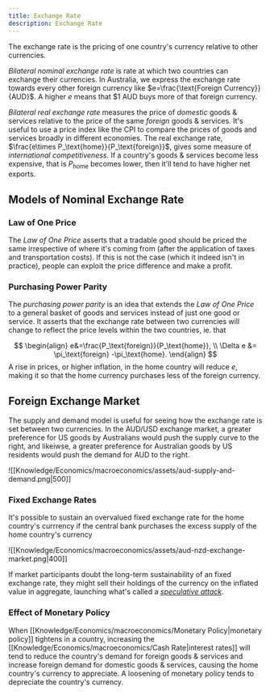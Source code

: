 ```yaml
---
title: Exchange Rate
description: Exchange Rate
---
```


The exchange rate is the pricing of one country's currency relative to other currencies.

*Bilateral nominal exchange rate* is rate at which two countries can exchange their currencies. In Australia, we express the exchange rate towards every other foreign currency like $e=\frac{\text{Foreign Currency}}{AUD}$. A higher $e$ means that $\$1 \text{ AUD}$ buys more of that foreign currency.

*Bilateral real exchange rate* measures the price of *domestic* goods & services relative to the price of the same *foreign* goods & services. It's useful to use a price index like the CPI to compare the prices of goods and services broadly in different economies.
The real exchange rate, $\frac{e\times P_\text{home}}{P_\text{foreign}}$, gives some measure of *international competitiveness*. If a country's goods & services become less expensive, that is $P_\text{home}$ becomes lower, then it'll tend to have higher net exports.

## Models of Nominal Exchange Rate
### Law of One Price
The *Law of One Price* asserts that a tradable good should be priced the same irrespective of where it's coming from (after the application of taxes and transportation costs). If this is not the case (which it indeed isn't in practice), people can exploit the price difference and make a profit.

### Purchasing Power Parity
The *purchasing power parity* is an idea that extends the *Law of One Price* to a general basket of goods and services instead of just one good or service. It asserts that the exchange rate between two currencies will change to reflect the price levels within the two countries, ie. that 

$$
\begin{align}
	e&=\frac{P_\text{foreign}}{P_\text{home}}, \\
	\Delta e &= \pi_\text{foreign} -\pi_\text{home}.
\end{align}
$$ 
A rise in prices, or higher inflation, in the home country will reduce $e$, making it so that the home currency purchases less of the foreign currency. 

## Foreign Exchange Market
The supply and demand model is useful for seeing how the exchange rate is set between two currencies. In the AUD/USD exchange market, a greater preference for US goods by Australians would push the supply curve to the right, and likeiwse, a greater preference for Australian goods by US residents would push the demand for AUD to the right.

![[Knowledge/Economics/macroeconomics/assets/aud-supply-and-demand.png|500]]

### Fixed Exchange Rates
It's possible to sustain an overvalued fixed exchange rate for the home country's currrency if the central bank purchases the excess supply of the home country's currency

![[Knowledge/Economics/macroeconomics/assets/aud-nzd-exchange-market.png|400]]

If market participants doubt the long-term sustainability of an fixed exchange rate, they might sell their holdings of the currency on the inflated value in aggregate, launching what's called a *[speculative attack](https://en.wikipedia.org/wiki/Speculative_attack)*.

### Effect of Monetary Policy
When [[Knowledge/Economics/macroeconomics/Monetary Policy|monetary policy]] tightens in a country, increasing the [[Knowledge/Economics/macroeconomics/Cash Rate|interest rates]] will tend to reduce the country's demand for foreign goods & services and increase foreign demand for domestic goods & services, causing the home country's currency to appreciate. A loosening of monetary policy tends to depreciate the country's currency.
